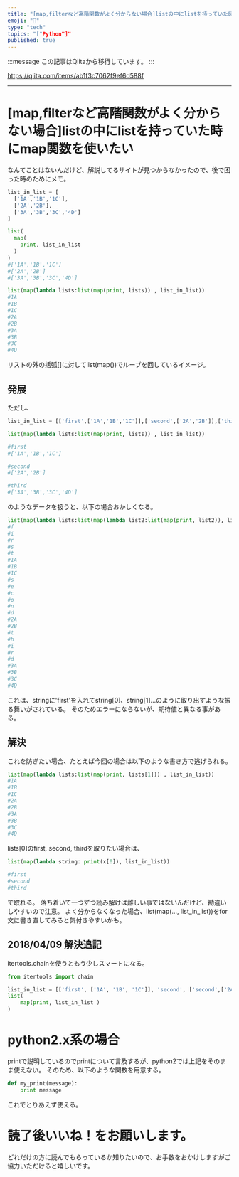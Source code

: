 ```yaml
---
title: "[map,filterなど高階関数がよく分からない場合]listの中にlistを持っていた時にmap関数を使いたい"
emoji: "📝"
type: "tech"
topics: "["Python"]"
published: true
---
```


:::message
この記事はQiitaから移行しています。
:::

https://qiita.com/items/ab1f3c7062f9ef6d588f

---

# [map,filterなど高階関数がよく分からない場合]listの中にlistを持っていた時にmap関数を使いたい

なんてことはないんだけど、解説してるサイトが見つからなかったので、後で困った時のためにメモ。

``` list_in_list.py
list_in_list = [
  ['1A','1B','1C'],
  ['2A','2B'],
  ['3A','3B','3C','4D']
]

list(
  map(
    print, list_in_list
  )
)
#['1A','1B','1C']
#['2A','2B']
#['3A','3B','3C','4D']

list(map(lambda lists:list(map(print, lists)) , list_in_list))
#1A
#1B
#1C
#2A
#2B
#3A
#3B
#3C
#4D
```

リストの外の括弧[]に対してlist(map())でループを回しているイメージ。

## 発展

ただし、

``` list_in_list.py
list_in_list = [['first',['1A','1B','1C']],['second',['2A','2B']],['third',['3A','3B','3C','4D']]]

list(map(lambda lists:list(map(print, lists)) , list_in_list))

#first
#['1A','1B','1C']

#second
#['2A','2B']

#third
#['3A','3B','3C','4D']
```

のようなデータを扱うと、以下の場合おかしくなる。

``` list_in_list.py
list(map(lambda lists:list(map(lambda list2:list(map(print, list2)), lists)) , list_in_list))
#f
#i
#r
#s
#t
#1A
#1B
#1C
#s
#e
#c
#o
#n
#d
#2A
#2B
#t
#h
#i
#r
#d
#3A
#3B
#3C
#4D
```

これは、stringに'first'を入れてstring[0]、string[1]...のように取り出すような振る舞いがされている。
そのためエラーにならないが、期待値と異なる事がある。

## 解決
これを防ぎたい場合、たとえば今回の場合は以下のような書き方で逃げられる。

``` list_in_list.py
list(map(lambda lists:list(map(print, lists[1])) , list_in_list))
#1A
#1B
#1C
#2A
#2B
#3A
#3B
#3C
#4D
```

lists[0]のfirst, second, thirdを取りたい場合は、

``` list_in_list.py
list(map(lambda string: print(x[0]), list_in_list))

#first
#second
#third
```

で取れる。
落ち着いて一つずつ読み解けば難しい事ではないんだけど、勘違いしやすいので注意。
よく分からなくなった場合、list(map(..., list_in_list))をfor文に書き直してみると気付きやすいかも。

## 2018/04/09 解決追記
itertools.chainを使うともう少しスマートになる。

``` answer_comment.py
from itertools import chain

list_in_list = [['first', ['1A', '1B', '1C']], 'second', ['second',['2A', '2B']], ['third', [['3A', '3B', '3C', '4D']]]]
list(
    map(print, list_in_list )
)
```

# python2.x系の場合
printで説明しているのでprintについて言及するが、python2では上記をそのまま使えない。
そのため、以下のような関数を用意する。

``` python2.py
def my_print(message):
    print message
```
これでとりあえず使える。

# 読了後いいね！をお願いします。
どれだけの方に読んでもらっているか知りたいので、お手数をおかけしますがご協力いただけると嬉しいです。


